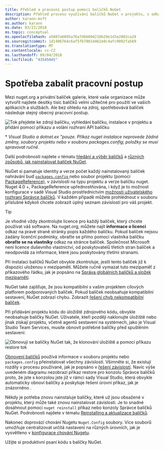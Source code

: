 ```yaml
---
title: Přehled a pracovní postup pomocí balíčků NuGet
description: Přehled procesu využívání balíčků NuGet v projektu, s odkazy na další konkrétní části procesu.
author: karann-msft
ms.author: karann
ms.date: 03/22/2018
ms.topic: conceptual
ms.openlocfilehash: a5807a6895a76a7d6660d218b29e1d3a2802ca28
ms.sourcegitcommit: 1d1406764c6af5fb7801d462e0c4afc9092fa569
ms.translationtype: MT
ms.contentlocale: cs-CZ
ms.lasthandoff: 09/04/2018
ms.locfileid: "43545045"
---
```

# <a name="package-consumption-workflow"></a>Spotřeba zabalit pracovní postup

Mezi nuget.org a privátní balíček galerie, které vaše organizace může vytvořit najdete desítky tisíc balíčků velmi užitečné pro použití ve vašich aplikacích a službách. Ale bez ohledu na zdroj, spotřebovává balíček následuje stejný obecný pracovní postup.

![Tok přejdete ke zdroji balíčku, vyhledání balíčku, instalace v projektu a přidání pomocí příkazu a volání rozhraní API balíčku](media/Overview-01-GeneralFlow.png)

\* _Visual Studio a dotnet.ex "pouze. Příkaz nuget instalace neprovede žádné změny, soubory projektu nebo v souboru packages.config; položky se musí spravovat ručně._

Další podrobnosti najdete v tématu [hledání a výběr balíčků](../consume-packages/finding-and-choosing-packages.md) a [různých způsobů, jak nainstalovat balíček NuGet](ways-to-install-a-package.md).

NuGet si pamatuje identity a verze počet každý nainstalovaný balíček nahrávání buď [ `packages.config` ](../reference/packages-config.md) nebo soubor projektu (pomocí [PackageReference](../consume-packages/package-references-in-project-files.md)), v závislosti na typu projektu a verze balíčku nuget. Nuget 4.0 +, PackageReference upřednostňována, i když je to možnost konfigurace v sadě Visual Studio prostřednictvím [možnosti uživatelského rozhraní Správce balíčků](../tools/package-manager-ui.md). V každém případě můžete prohlédnout v souboru příslušné kdykoli chcete zobrazit úplný seznam závislostí pro váš projekt.

> [!Tip]
> Je vhodné vždy zkontrolujte licence pro každý balíček, který chcete používat váš software. Na nuget.org, můžete najít **informace o licenci** odkaz na pravé straně stránky popis každého balíčku. Pokud balíček nejsou zadány licenční podmínky, obraťte se přímo pomocí vlastníka balíčku **obraťte se na vlastníky** odkaz na stránce balíček. Společnost Microsoft není licence duševního vlastnictví, od poskytovatelů třetích stran balíček a neodpovídá za informace, které jsou poskytovány třetími stranami.

Při instalaci balíčků NuGet obvykle zkontroluje, jestli tento balíček již k dispozici uloženou v mezipaměti. Můžete ručně vymazat tuto mezipaměť z příkazového řádku, jak je popsáno na [Správa globálních balíčků a složek mezipaměti](../consume-packages/managing-the-global-packages-and-cache-folders.md).

NuGet také zajišťuje, že jsou kompatibilní s vaším projektem cílových platforem podporovaných balíček. Pokud balíček neobsahuje kompatibilní sestavení, NuGet zobrazí chybu. Zobrazit [řešení chyb nekompatibilní balíček](dependency-resolution.md#resolving-incompatible-package-errors).

Při přidávání projektu kódu do úložiště zdrojového kódu, obvykle neobsahuje balíčky NuGet. Uživatele, kteří později naklonujte úložiště nebo jinak získají projektu, včetně agentů sestavení na systémech, jako je Visual Studio Team Services, musíte obnovit potřebné balíčky před spuštěním sestavení:

![Obnovují se balíčky NuGet tak, že klonování úložiště a pomocí příkazu restore tok](media/Overview-02-RestoreFlow.png)

[Obnovení balíčků](../consume-packages/package-restore.md) používá informace v souboru projektu nebo `packages.config` přeinstalovat všechny závislosti. Všimněte si, že existují rozdíly v procesu používané, jak je popsáno v [řešení závislostí](../consume-packages/dependency-resolution.md). Navíc výše uvedeném diagramu nezobrazí příkaz restore pro konzolu Správce balíčků proto, že jste s konzolou jste již v rámci sady Visual Studio, která obvykle automaticky obnoví balíčky a poskytuje řešení úrovni příkaz, jak je znázorněno .

Někdy je potřeba znovu nainstaluje balíčky, které už jsou obsažené v projektu, který může také znovu nainstalovat závislosti. Je to snadné dosáhnout pomocí `nuget reinstall` příkaz nebo konzoly Správce balíčků NuGet. Podrobnosti najdete v tématu [Reinstalling a aktualizace balíčků](../consume-packages/reinstalling-and-updating-packages.md).

Nakonec doprovází chování Nugetu `Nuget.Config` soubory. Více souborů umožňuje centralizovat určitá nastavení na různých úrovních, jak je vysvětleno v [konfigurace chování Nugetu](../consume-packages/configuring-nuget-behavior.md).

Užijte si produktivní psaní kódu s balíčky NuGet.
